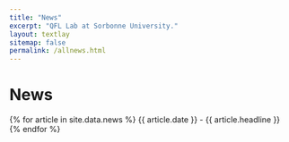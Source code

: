 ```yaml
---
title: "News"
excerpt: "QFL Lab at Sorbonne University."
layout: textlay
sitemap: false
permalink: /allnews.html
---
```


# News

{% for article in site.data.news %}
{{ article.date }} - {{ article.headline }}
{% endfor %}
